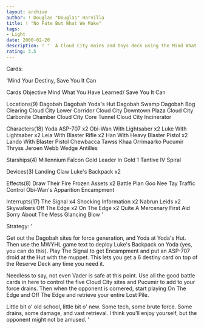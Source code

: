 ```yaml
---
layout: archive
author: ! Douglas "Douglas" Harvilla
title: ! "No Fate But What We Make"
tags:
- Light
date: 2000-02-20
description: ! "  A Cloud City mains and toys deck using the Mind What You Have Learned objective.	Get a 6 when you need it, kick the empire off the city in the clouds, and retrieve your entire Lost Pile."
rating: 3.5
---
```

Cards: 

'Mind Your Destiny, Save You It Can

Cards Objective
Mind What You Have Learned/
Save You It Can

Locations(9)
Dagobah
Dagobah Yoda's Hut
Dagobah Swamp
Dagobah Bog Clearing
Cloud City Lower Corridor
Cloud City Downtown Plaza
Cloud City Carbonite Chamber
Cloud City Core Tunnel
Cloud City Incinerator

Characters(18)
Yoda
ASP-707 x2
Obi-Wan With Lightsaber x2
Luke With Lightsaber x2
Leia With Blaster Rifle x2
Han With Heavy Blaster Pistol x2
Lando With Blaster Pistol
Chewbacca
Tawss Khaa
Orrimaarko
Pucumir Thryss
Jeroen Webb
Wedge Antilles

Starships(4)
Millennium Falcon
Gold Leader In Gold 1
Tantive IV
Spiral

Devices(3)
Landing Claw
Luke's Backpack x2

Effects(8)
Draw Their Fire
Frozen Assets x2
Battle Plan
Goo Nee Tay
Traffic Control
Obi-Wan's Apparition
Encampment

Interrupts(17)
The Signal x4
Shocking Information x2
Nabrun Leids x2
Skywalkers
Off The Edge x2
On The Edge x2
Quite A Mercenary
First Aid
Sorry About The Mess
Glancing Blow  '

Strategy: '

  Get out the Dagobah sites for force generation, and Yoda at Yoda's Hut.  Then use the MWYHL game text to deploy Luke's Backpack on Yoda (yes, you can do this).	Play The Signal to get Encampment and put an ASP-707 droid at the Hut with the muppet.	This lets you get a 6 destiny card on top of the Reserve Deck any time you need it.

  Needless to say, not even Vader is safe at this point.  Use all the good battle cards in here to control the five Cloud City sites and Pucumir to add to your force drains.  Then when the opponent is cornered, start playing On The Edge and Off The Edge and retrieve your entire Lost Pile.

  Little bit o' old school, little bit o' new.  Some tech, some brute force.	Some drains, some damage, and vast retrieval.  I think you'll enjoy yourself, but the opponent might not be amused. '